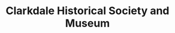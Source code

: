 ---
layout: repo
title: "Clarkdale Historical Society and Museum"
id: 13096
permalink: repos/13096/
---
